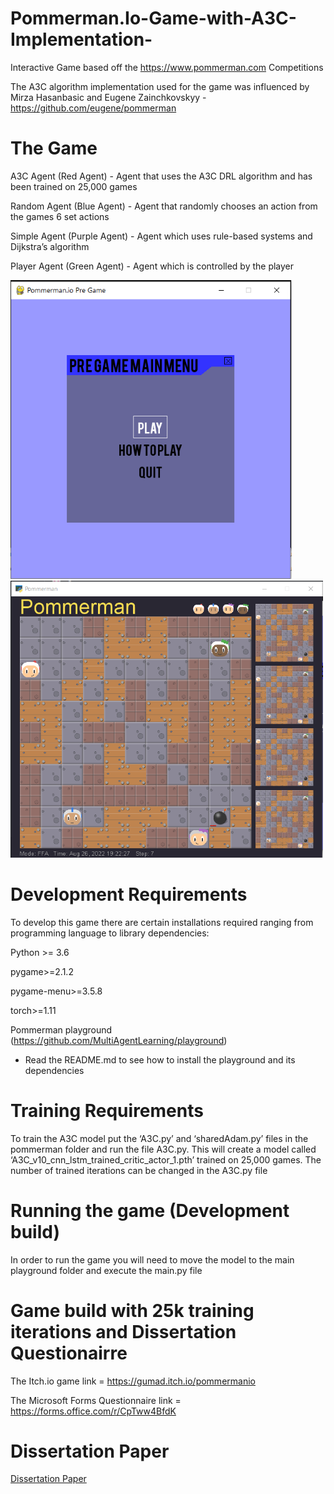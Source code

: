 # Pommerman.Io-Game-with-A3C-Implementation-
Interactive Game based off the https://www.pommerman.com Competitions 

The A3C algorithm implementation used for the game was influenced by Mirza Hasanbasic and Eugene Zainchkovskyy -  https://github.com/eugene/pommerman

# The Game 

A3C Agent (Red Agent) - Agent that uses the A3C DRL algorithm and has been trained on 25,000 games

Random Agent (Blue Agent) - Agent that randomly  chooses an action from the games 6 set actions 

Simple Agent (Purple Agent) - Agent which uses rule-based systems and Dijkstra’s algorithm 

Player Agent (Green Agent) - Agent which is controlled by the player


<p float="left">
  <img src="Game_Main_Menu.PNG" width="450" />
  <img src="RunningGame.PNG" width="500" /> 
</p>

# Development Requirements
To develop this game there are certain installations required ranging from programming language to library dependencies: 

Python >= 3.6

pygame>=2.1.2

pygame-menu>=3.5.8

torch>=1.11

Pommerman playground (https://github.com/MultiAgentLearning/playground) 
-	Read the README.md to see how to install the playground and its dependencies

# Training Requirements 
To train the A3C model put the ‘A3C.py’ and ‘sharedAdam.py’ files in the pommerman folder and run the file A3C.py. This will create a model called ‘A3C_v10_cnn_lstm_trained_critic_actor_1.pth’ trained on 25,000 games. The number of trained iterations can be changed in the A3C.py file 

# Running the game (Development build)
In order to run the game you will need to move the model to the main playground folder and execute the main.py file 

# Game build with 25k training iterations and Dissertation Questionairre 
The Itch.io game link =  https://gumad.itch.io/pommermanio

The Microsoft Forms Questionnaire link = https://forms.office.com/r/CpTww4BfdK 

# Dissertation Paper 

<a href="https://github.coventry.ac.uk/gumad/Pommerman.Io-Game-with-A3C-Implementation-/blob/main/DissertationPaper.pdf">Dissertation Paper</a>

